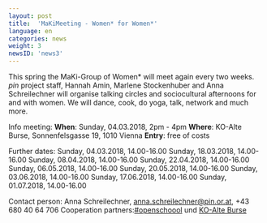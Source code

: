 ```yaml
---
layout: post
title:  'MaKiMeeting - Women* for Women*'
language: en
categories: news
weight: 3
newsID: 'news3'
---
```


This spring the MaKi-Group of Women* will meet again every two weeks. *pin* project staff, Hannah Amin, Marlene Stockenhuber and Anna Schreilechner will organise talking circles and sociocultural afternoons for and with women. We will dance, cook, do yoga, talk, network and much more. 

Info meeting:
**When**: Sunday, 04.03.2018, 2pm - 4pm
**Where**: KO-Alte Burse, Sonnenfelsgasse 19, 1010 Vienna
**Entry**: free of costs

Further dates: 
Sunday, 04.03.2018, 14.00-16.00
Sunday, 18.03.2018, 14.00-16.00
Sunday, 08.04.2018, 14.00-16.00
Sunday, 22.04.2018, 14.00-16.00
Sunday, 06.05.2018, 14.00-16.00
Sunday, 20.05.2018, 14.00-16.00
Sunday, 03.06.2018, 14.00-16.00
Sunday, 17.06.2018, 14.00-16.00
Sunday, 01.07.2018, 14.00-16.00

Contact person: Anna Schreilechner, anna.schreilechner@pin.or.at, +43 680 40 64 706
Cooperation partners:[#openschoool](http://www.openschoool.org) und [KO-Alte Burse](http://www.ko-alteburse.at) 

